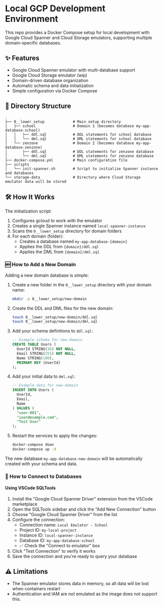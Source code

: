# Local GCP Development Environment

This repo provides a Docker Compose setup for local development with Google Cloud Spanner and Cloud Storage emulators, supporting multiple domain-specific databases.

## ✨ Features

- Google Cloud Spanner emulator with multi-database support
- Google Cloud Storage emulator (wip)
- Domain-driven database organization
- Automatic schema and data initialization
- Simple configuration via Docker Compose

## 📂 Directory Structure
```
.
├── 0__lower_setup             # Main setup directory
│   ├── school                 # Domain 1 (becomes database my-app-database-school)
│   │   ├── ddl.sql            # DDL statements for school database
│   │   └── dml.sql            # DML statements for school database
│   └── zenzone                # Domain 2 (becomes database my-app-database-zenzone)
│       ├── ddl.sql            # DDL statements for zenzone database
│       └── dml.sql            # DML statements for zenzone database
├── docker-compose.yml         # Main configuration file
├── scripts
│   └── init-spanner.sh        # Script to initialize Spanner instance and databases
└── storage-data               # Directory where Cloud Storage emulator data will be stored
```

## 🛠️ How It Works

The initialization script:

1. Configures gcloud to work with the emulator
2. Creates a single Spanner instance named `local-spanner-instance`
3. Scans the `0__lower_setup` directory for domain folders
4. For each domain (folder):
   - Creates a database named `my-app-database-{domain}`
   - Applies the DDL from `{domain}/ddl.sql`
   - Applies the DML from `{domain}/dml.sql`

### 🆕 How to Add a New Domain

Adding a new domain database is simple:

1. Create a new folder in the `0__lower_setup` directory with your domain name:

   ```bash
   mkdir -p 0__lower_setup/new-domain
   ```

2. Create the DDL and DML files for the new domain:

   ```bash
   touch 0__lower_setup/new-domain/ddl.sql
   touch 0__lower_setup/new-domain/dml.sql
   ```

3. Add your schema definitions to `ddl.sql`:

   ```sql
   -- Example schema for new-domain
   CREATE TABLE Users (
     UserId STRING(36) NOT NULL,
     Email STRING(255) NOT NULL,
     Name STRING(100),
     PRIMARY KEY (UserId)
   );
   ```

4. Add your initial data to `dml.sql`:

   ```sql
   -- Example data for new-domain
   INSERT INTO Users (
     UserId, 
     Email, 
     Name
   ) VALUES (
     "user-001", 
     "user@example.com", 
     "Test User"
   );
   ```

5. Restart the services to apply the changes:

   ```bash
   docker-compose down
   docker-compose up -d
   ```

The new database `my-app-database-new-domain` will be automatically created with your schema and data.

### 🔌 How to Connect to Databases

#### Using VSCode SQLTools

1. Install the "Google Cloud Spanner Driver" extension from the VSCode marketplace
2. Open the SQLTools sidebar and click the "Add New Connection" button
3. Choose "Google Cloud Spanner Driver" from the list
4. Configure the connection:
   - Connection name: `Local Emulator - School`
   - Project ID: `my-local-project`
   - Instance ID: `local-spanner-instance`
   - Database ID: `my-app-database-school`
   - ✅ Check the "Connect to emulator" box
5. Click "Test Connection" to verify it works
6. Save the connection and you're ready to query your database

## ⚠️ Limitations
- The Spanner emulator stores data in memory, so all data will be lost when containers restart
- Authentication and IAM are not emulated as the image does not support this.